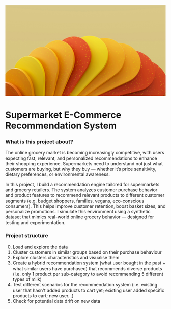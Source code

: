 ![alt text](https://github.com/algerza/supermarket_recommendation_system/blob/main/cover.jpg?raw=true)

# Supermarket E-Commerce Recommendation System

### What is this project about?
The online grocery market is becoming increasingly competitive, with users expecting fast, relevant, and personalized recommendations to enhance their shopping experience. Supermarkets need to understand not just what customers are buying, but why they buy — whether it’s price sensitivity, dietary preferences, or environmental awareness.

In this project, I build a recommendation engine tailored for supermarkets and grocery retailers. The system analyzes customer purchase behavior and product features to recommend relevant products to different customer segments (e.g. budget shoppers, families, vegans, eco-conscious consumers). This helps improve customer retention, boost basket sizes, and personalize promotions. I simulate this environment using a synthetic dataset that mimics real-world online grocery behavior — designed for testing and experimentation.

### Project structure
0. Load and explore the data
1. Cluster customers in similar groups based on their purchase behaviour
2. Explore clusters characteristics and visualise them
3. Create a hybrid recommendation system (what user bought in the past + what similar users have purchased) that recommends diverse products (i.e. only 1 product per sub-category to avoid recommending 5 different types of milk)
4. Test different scenarios for the recommendation system (i.e. existing user that hasn't added products to cart yet; existing user added specific products to cart; new user...)
5. Check for potential data drift on new data